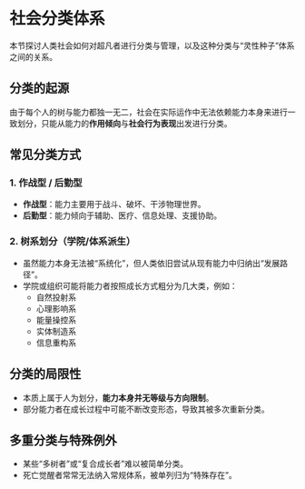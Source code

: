 # 社会分类体系

本节探讨人类社会如何对超凡者进行分类与管理，以及这种分类与“灵性种子”体系之间的关系。

## 分类的起源

由于每个人的树与能力都独一无二，社会在实际运作中无法依赖能力本身来进行一致划分，只能从能力的**作用倾向**与**社会行为表现**出发进行分类。

## 常见分类方式

### 1. 作战型 / 后勤型
- **作战型**：能力主要用于战斗、破坏、干涉物理世界。
- **后勤型**：能力倾向于辅助、医疗、信息处理、支援协助。

### 2. 树系划分（学院/体系派生）
- 虽然能力本身无法被“系统化”，但人类依旧尝试从现有能力中归纳出“发展路径”。
- 学院或组织可能将能力者按照成长方式粗分为几大类，例如：
  - 自然投射系
  - 心理影响系
  - 能量操控系
  - 实体制造系
  - 信息重构系

## 分类的局限性

- 本质上属于人为划分，**能力本身并无等级与方向限制**。
- 部分能力者在成长过程中可能不断改变形态，导致其被多次重新分类。

## 多重分类与特殊例外

- 某些“多树者”或“复合成长者”难以被简单分类。
- 死亡觉醒者常常无法纳入常规体系，被单列归为“特殊存在”。
